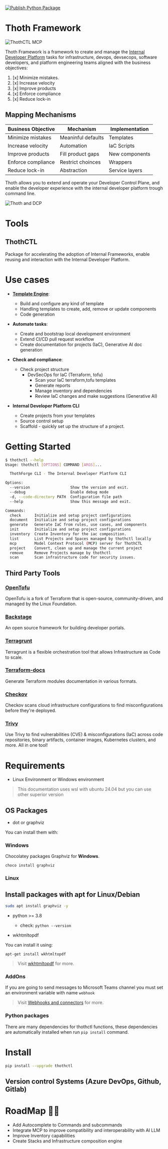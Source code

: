 [![Publish Python Package](https://github.com/thothforge/thothctl/actions/workflows/python-publish.yml/badge.svg)](https://github.com/thothforge/thothctl/actions/workflows/python-publish.yml)
# Thoth Framework

![ThothCTL MCP](./docs/img/framework/thothctl_mcp.png)

Thoth Framework is a framework to create and manage the [Internal Developer Platform](https://internaldeveloperplatform.org/what-is-an-internal-developer-platform/) tasks for infrastructure, devops, devsecops, software developers, and platform engineering teams aligned with the business objectives:

1. [x] Minimize mistakes.
2. [x] Increase velocity
3. [x] Improve products
4. [x] Enforce compliance
5. [x] Reduce lock-in

## Mapping Mechanisms 
| Business Objective | Mechanism          | Implementation |
|-------------------|--------------------|----------------|
| Minimize mistakes | Meaninful defaults | Templates      |
| Increase velocity | Automation         | IaC Scripts    |
| Improve products | Fill product gaps  | New components |
| Enforce compliance | Restrict choinces  | Wrappers       |
| Reduce lock-in | Abstraction        | Service layers |

Thoth allows you to extend and operate your Developer Control Plane, and enable the developer experience with the internal developer platform trough command line.

![Thoth and DCP ](./docs/img/framework/thothfr.png)

# Tools

## ThothCTL

Package for accelerating the adoption of Internal Frameworks, enable reusing and interaction with the Internal Developer Platform. 

# Use cases
- **[Template Engine](template_engine/template_engine.md)**:
  - Build and configure any kind of template
  - Handling templates to create, add, remove or update components
  - Code generation
  
- **Automate tasks**:
  - Create and bootstrap local development environment
  - Extend CI/CD pull request workflow
  - Create documentation for projects (IaC), Generative AI doc generation

- **Check and compliance**:
  - Check project structure
    - DevSecOps for IaC (Terraform, tofu)
      - Scan your IaC terraform,tofu templates
      - Generate reports 
      - Manage inventory and dependencies
      - Review IaC changes and make suggestions (Generative AI)
      
- **Internal Developer Platform CLI**
  - Create projects from your templates
  - Source control setup
  - Scaffold - quickly set up the structure of a project.
  


# Getting Started

```bash
$ thothctl --help
Usage: thothctl [OPTIONS] COMMAND [ARGS]...

  ThothForge CLI - The Internal Developer Platform CLI

Options:
  --version                  Show the version and exit.
  --debug                    Enable debug mode
  -d, --code-directory PATH  Configuration file path
  --help                     Show this message and exit.

Commands:
  check      Initialize and setup project configurations
  document   Initialize and setup project configurations
  generate   Generate IaC from rules, use cases, and components
  init       Initialize and setup project configurations
  inventory  Create Inventory for the iac composition.
  list       List Projects and Spaces managed by thothctl locally
  mcp        Model Context Protocol (MCP) server for ThothCTL
  project    Convert, clean up and manage the current project
  remove     Remove Projects manage by thothctl
  scan       Scan infrastructure code for security issues.

```


## Third Party Tools

### [OpenTofu](https://opentofu.org/)
OpenTofu is a fork of Terraform that is open-source, community-driven, and managed by the Linux Foundation.

### [Backstage](https://backstage.io/)
An open source framework for building developer portals.

### [Terragrunt](https://terragrunt.gruntwork.io/)
Terragrunt is a flexible orchestration tool that allows Infrastructure as Code to scale. 

### [Terraform-docs](https://terraform-docs.io/)
Generate Terraform modules documentation in various formats.

### [Checkov](https://www.checkov.io/)
Checkov scans cloud infrastructure configurations to find misconfigurations before they're deployed.

### [Trivy](https://trivy.dev/latest/)
Use Trivy to find vulnerabilities (CVE) & misconfigurations (IaC) across code repositories, binary artifacts, container images, Kubernetes clusters, and more. All in one tool! 

# Requirements
 - Linux Environment or Windows environment

> This documentation uses wsl with ubuntu 24.04 but you can use other superior version

## OS Packages

- dot or graphviz

You can install them with:

### Windows
 Chocolatey packages Graphviz for **Windows**.

`choco install graphviz`
### Linux
Install packages with apt for Linux/Debian
- 
```bash 
sudo apt install graphviz -y
```
- python >= 3.8 
    - check: `python --version` 

- wkhtmltopdf

You can install it using: 

```commandline
apt-get install wkhtmltopdf
```

> Visit [wkhtmltopdf](https://github.com/JazzCore/python-pdfkit/wiki/Installing-wkhtmltopdf) for more.

### AddOns

If you are going to send messages to Microsoft Teams channel you must set an environment variable with name `webhook`
> Visit [Webhooks and connectors](https://docs.microsoft.com/en-us/microsoftteams/platform/webhooks-and-connectors/what-are-webhooks-and-connectors) for more.

### Python packages

There are many dependencies for thothctl functions, these dependencies are automatically installed when run `pip install` command.


# Install

```Bash
pip install --upgrade thothctl
```

## Version control Systems (Azure DevOps, Github, Gitlab)

# RoadMap 🧗‍♂

 - Add Autocomplete to Commands and subcommands
 - Integrate MCP to improve compatibility and interoperability with AI LLM
 - Improve Inventory capabilities
 - Create Stacks and Infrastructure composition engine
